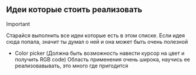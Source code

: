 ## Идеи которые  стоить реализовать
> [!IMPORTANT]
> Старайся выполнить все идеи которые есть в этом списке.
Если идея сюда попала, значит ты думал о ней и она может быть очень полезной

- Color picker (Должна быть возможность навести курсор на цвет и получить RGB code)
Область примeнения очень широка, научись ее реализовавывать, это много где пригодится
